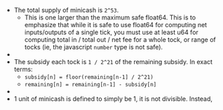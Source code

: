 - The total supply of minicash is `2^53`.
	- This is one larger than the maximum safe float64. This is to emphasize that while it is safe to use float64 for computing net inputs/outputs of a single tick, you must use at least u64 for computing total in / total out / net fee for a whole tock, or range of tocks (ie, the javascript `number` type is not safe).
-
- The subsidy each tock is `1 / 2^21` of the remaining subsidy. In exact terms:
	- `subsidy[n] = floor(remaining[n-1] / 2^21)`
	- `remaining[n] = remaining[n-1] - subsidy[n]`
-
- 1 unit of minicash is defined to simply be 1, it is not divisible. Instead,